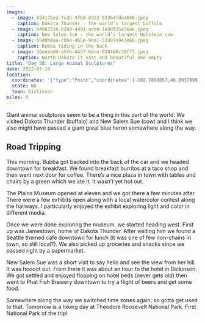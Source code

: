 ```yaml
---
images:
  - image: 65417bea-7cde-4fb8-8d22-533b4fda4650.jpeg
    caption: Dakota Thunder - the world’s largest buffalo
  - image: 04903510-b260-4491-ace4-1a8df25a56ae.jpeg
    caption: New Salem Sue - the world’s largest Holstein cow
  - image: 55ddb4aa-cbb4-465e-9aa1-53307e943e66.jpeg
    caption: Bubba riding in the back
  - image: 16eeeadd-a5f6-4b57-bdce-018408c30f77.jpeg
    caption: North Dakota is vast and beautiful and empty
title: "Day 58: Large Animal Sculptures"
date: 2022-07-18
location:
  coordinates: '{"type":"Point","coordinates":[-102.7898057,46.8937099]}'
  state: ND
  town: Dickinson
miles: 0
---
```

Giant animal sculptures seem to be a thing in this part of the world. We visited Dakota Thunder (buffalo) and New Salem Sue (cow) and I think we also might have passed a giant great blue heron somewhere along the way. 

## Road Tripping

This morning, Bubba got backed into the back of the car and we headed downtown for breakfast. We found breakfast burritos at a taco shop and then went next door for coffee. There’s a nice plaza in town with tables and chairs by a green which we ate it. It wasn’t yet hot out. 

The Plains Museum opened at eleven and we got there a few minutes after. There were a few exhibits open along with a local watercolor contest along the hallways. I particularly enjoyed the exhibit exploring light and color in different media. 

Once we were done exploring the museum, we started heading west. First up was Jamestown, home of Dakota Thunder. After visiting him we found a Seattle themed cafe downtown for lunch (it was one of few non-chains in town, so still local?). We also picked up groceries and snacks since we passed right by a supermarket. 

New Salem Sue was a short visit to say hello and see the view from her hill. It was hoooot out. From there it was about an hour to the hotel in Dickinson. We got settled and enjoyed flopping on hotel beds (never gets old) then went to Phat Fish Brewery downtown to try a flight of beers and get some food.

Somewhere along the way we switched time zones again, so gotta get used to that. Tomorrow is a hiking day at Theodore Roosevelt National Park. First National Park of the trip!